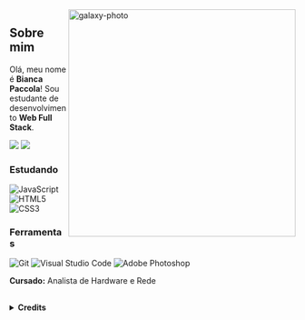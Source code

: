 
<img align="right" alt="galaxy-photo" height="400" src="https://user-images.githubusercontent.com/102427205/169156868-69c872c6-d979-4ce2-a08e-1eac1b18fac9.jpg">

## Sobre mim

Olá, meu nome é **Bianca Paccola**! Sou estudante de desenvolvimento **Web Full Stack**.

<a href="https://instagram.com/biancapaccola" target="_blank"><img src="https://img.shields.io/badge/-Instagram-%23E4405F?style=for-the-badge&logo=instagram&logoColor=white" target="_blank"></a>
<a href="https://www.linkedin.com/in/bianca-paccola-34a47b164" target="_blank"><img src="https://img.shields.io/badge/-LinkedIn-%230077B5?style=for-the-badge&logo=linkedin&logoColor=white" target="_blank"></a>


### Estudando ###

![JavaScript](https://img.shields.io/badge/JavaScript-D5F7E6?style=for-the-badge&logo=javascript&logoColor=F7DF1E)
![HTML5](https://img.shields.io/badge/HTML5-D5F7E6?style=for-the-badge&logo=html5&logoColor=E34F26)
![CSS3](https://img.shields.io/badge/CSS3-D5F7E6?style=for-the-badge&logo=css3&logoColor=00BFFF)



### Ferramentas ###

![Git](https://img.shields.io/badge/Git-E7ECEB?style=for-the-badge&logo=git)
![Visual Studio Code](https://img.shields.io/badge/VS%20Code-E7ECEB?style=for-the-badge&logo=visual-studio-code&logoColor=00BFFF)
![Adobe Photoshop](https://img.shields.io/badge/Photoshop-E7ECEB?style=for-the-badge&logo=adobe-photoshop)


**Cursado:**
Analista de Hardware e Rede
##

<details align="left">
  <summary><b>Credits</b></summary> 
  - Badges<a href="https://dev.to/envoy_/150-badges-for-github-pnk"> Vedant Chainani</a><br>
  - Badges<a href="https://shields.io/"> Shields IO<a/><br>
   - Inspiração<a href="https://github.com/elidianaandrade"> Elidiana Andrade</a>
</details>
